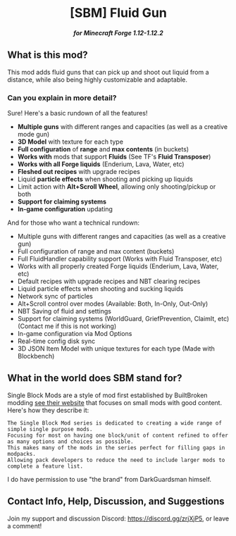 <h1 align="center">[SBM] Fluid Gun</h1>
<h5 align="center">for Minecraft Forge 1.12-1.12.2</h5>

## What is this mod?
This mod adds fluid guns that can pick up and shoot out liquid from a distance, while also being highly customizable and adaptable.

### Can you explain in more detail?

Sure! Here's a basic rundown of all the features!
 *  **Multiple guns** with different ranges and capacities (as well as a creative mode gun)
 *  **3D Model** with texture for each type
 *  **Full configuration** of **range** and **max contents** (in buckets)
 *  **Works with** mods that support **Fluids** (See TF's **Fluid Transposer**)
 *  **Works with all Forge liquids** (Enderium, Lava, Water, etc)
 *  **Fleshed out recipes** with upgrade recipes
 *  Liquid **particle effects** when shooting and picking up liquids
 *  Limit action with **Alt+Scroll Wheel**, allowing only shooting/pickup or both
 *  **Support for claiming systems**
 *  **In-game configuration** updating

And for those who want a technical rundown:
 *  Multiple guns with different ranges and capacities (as well as a creative gun)
 *  Full configuration of range and max content (buckets)
 *  Full FluidHandler capability support (Works with Fluid Transposer, etc)
 *  Works with all properly created Forge liquids (Enderium, Lava, Water, etc)
 *  Default recipes with upgrade recipes and NBT clearing recipes
 *  Liquid particle effects when shooting and sucking liquids
 *  Network sync of particles
 *  Alt+Scroll control over modes (Available: Both, In-Only, Out-Only)
 *  NBT Saving of fluid and settings
 *  Support for claiming systems (WorldGuard, GriefPrevention, ClaimIt, etc) (Contact me if this is not working)
 *  In-game configuration via Mod Options
 *  Real-time config disk sync
 *  3D JSON Item Model with unique textures for each type (Made with Blockbench)

## What in the world does SBM stand for?

Single Block Mods are a style of mod first established by BuiltBroken modding [see their website](http://www.builtbroken.com/addons.html) that focuses on small mods with good content. Here's how they describe it:

    The Single Block Mod series is dedicated to creating a wide range of simple single purpose mods. 
    Focusing for most on having one block/unit of content refined to offer as many options and choices as possible. 
    This makes many of the mods in the series perfect for filling gaps in modpacks. 
    Allowing pack developers to reduce the need to include larger mods to complete a feature list. 

I do have permission to use "the brand" from DarkGuardsman himself.


## Contact Info, Help, Discussion, and Suggestions
Join my support and discussion Discord: https://discord.gg/zrjXjP5, or leave a comment!
